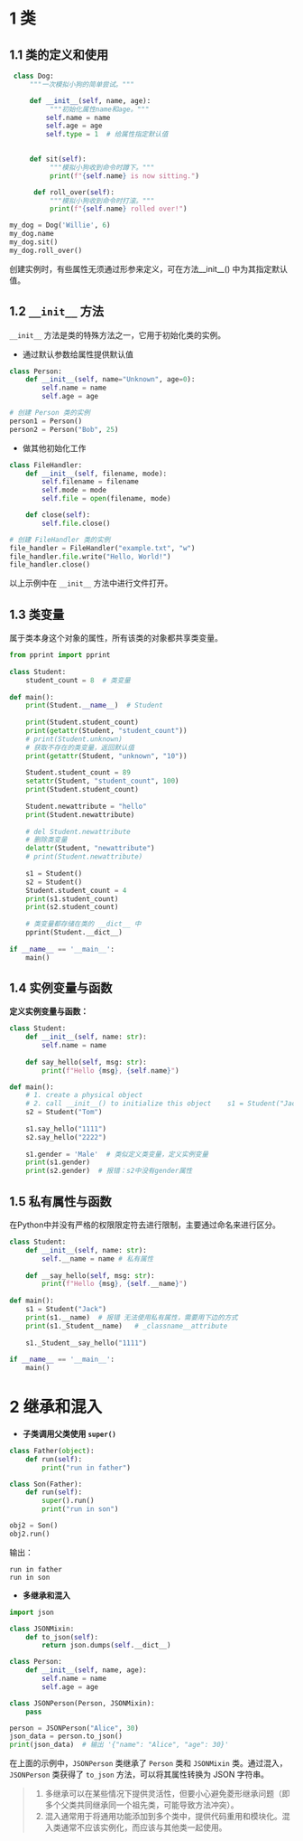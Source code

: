 
# 1 类
## 1.1 类的定义和使用
```python
 class Dog:
     """一次模拟小狗的简单尝试。"""

     def __init__(self, name, age):
          """初始化属性name和age。"""
         self.name = name
         self.age = age
         self.type = 1  # 给属性指定默认值
          

     def sit(self):
          """模拟小狗收到命令时蹲下。"""
          print(f"{self.name} is now sitting.")

      def roll_over(self):
          """模拟小狗收到命令时打滚。"""
          print(f"{self.name} rolled over!")

my_dog = Dog('Willie', 6)
my_dog.name
my_dog.sit()
my_dog.roll_over()
```

创建实例时，有些属性无须通过形参来定义，可在方法__init__() 中为其指定默认值。

## 1.2 `__init__` 方法
`__init__` 方法是类的特殊方法之一，它用于初始化类的实例。
- 通过默认参数给属性提供默认值

```python
class Person:
    def __init__(self, name="Unknown", age=0):
        self.name = name
        self.age = age

# 创建 Person 类的实例
person1 = Person()
person2 = Person("Bob", 25)
```

- 做其他初始化工作

```python
class FileHandler:
    def __init__(self, filename, mode):
        self.filename = filename
        self.mode = mode
        self.file = open(filename, mode)

    def close(self):
        self.file.close()

# 创建 FileHandler 类的实例
file_handler = FileHandler("example.txt", "w")
file_handler.file.write("Hello, World!")
file_handler.close()
```
以上示例中在 `__init__` 方法中进行文件打开。

## 1.3 类变量
属于类本身这个对象的属性，所有该类的对象都共享类变量。

```python
from pprint import pprint  
  
class Student:  
    student_count = 8  # 类变量  
  
def main():  
    print(Student.__name__)  # Student
  
    print(Student.student_count)  
    print(getattr(Student, "student_count"))  
    # print(Student.unknown)  
    # 获取不存在的类变量，返回默认值  
    print(getattr(Student, "unknown", "10"))  
  
    Student.student_count = 89  
    setattr(Student, "student_count", 100)  
    print(Student.student_count)  
  
    Student.newattribute = "hello"  
    print(Student.newattribute)  
  
    # del Student.newattribute  
    # 删除类变量  
    delattr(Student, "newattribute")  
    # print(Student.newattribute)  
  
    s1 = Student()  
    s2 = Student()  
    Student.student_count = 4  
    print(s1.student_count)  
    print(s2.student_count)  
  
    # 类变量都存储在类的 __dict__ 中  
    pprint(Student.__dict__)  
  
if __name__ == '__main__':  
    main()
```

## 1.4 实例变量与函数
**定义实例变量与函数：**

```python
class Student:  
    def __init__(self, name: str):  
        self.name = name  
  
    def say_hello(self, msg: str):  
        print(f"Hello {msg}, {self.name}")  

def main():  
    # 1. create a physical object  
    # 2. call __init__() to initialize this object    s1 = Student("Jack")  
    s2 = Student("Tom")  
  
    s1.say_hello("1111")  
    s2.say_hello("2222")  
  
    s1.gender = 'Male'  # 类似定义类变量，定义实例变量  
    print(s1.gender)  
    print(s2.gender)  # 报错：s2中没有gender属性
```

## 1.5 私有属性与函数
在Python中并没有严格的权限限定符去进行限制，主要通过命名来进行区分。

```python
class Student:  
    def __init__(self, name: str):  
        self.__name = name # 私有属性  
  
    def __say_hello(self, msg: str):  
        print(f"Hello {msg}, {self.__name}")  
  
def main():  
    s1 = Student("Jack")  
    print(s1.__name)  # 报错 无法使用私有属性，需要用下边的方式  
    print(s1._Student__name)   # _classname__attribute  
  
    s1._Student__say_hello("1111")  
  
if __name__ == '__main__':  
    main()
```


# 2 继承和混入
- **子类调用父类使用 `super()`**

```python
class Father(object):
    def run(self):
        print("run in father")

class Son(Father):
    def run(self):
        super().run()
        print("run in son")

obj2 = Son()  
obj2.run()
```
输出：
```shell
run in father
run in son
```

- **多继承和混入**

```python
import json

class JSONMixin:
    def to_json(self):
        return json.dumps(self.__dict__)

class Person:
    def __init__(self, name, age):
        self.name = name
        self.age = age

class JSONPerson(Person, JSONMixin):
    pass

person = JSONPerson("Alice", 30)
json_data = person.to_json()
print(json_data)  # 输出 '{"name": "Alice", "age": 30}'
```
在上面的示例中，`JSONPerson` 类继承了 `Person` 类和 `JSONMixin` 类。通过混入，`JSONPerson` 类获得了 `to_json` 方法，可以将其属性转换为 JSON 字符串。

> 1. 多继承可以在某些情况下提供灵活性，但要小心避免菱形继承问题（即多个父类共同继承同一个祖先类，可能导致方法冲突）。
> 2. 混入通常用于将通用功能添加到多个类中，提供代码重用和模块化。混入类通常不应该实例化，而应该与其他类一起使用。
